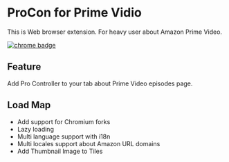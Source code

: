# ProCon for Prime Vidio

This is Web browser extension. For heavy user about Amazon Prime Video.

[![chrome badge](https://img.shields.io/static/v1?label=chrome&logo=googlechrome&message=get%20from%20here!&style=social)](https://chrome.google.com/webstore/detail/procon-for-prime-video/lgkkdcdmokbbjefjihihjcohjmjlibbm)

## Feature

Add Pro Controller to your tab about Prime Video episodes page.

## Load Map

- Add support for Chromium forks
- Lazy loading
- Multi language support with i18n
- Multi locales support about Amazon URL domains
- Add Thumbnail Image to Tiles